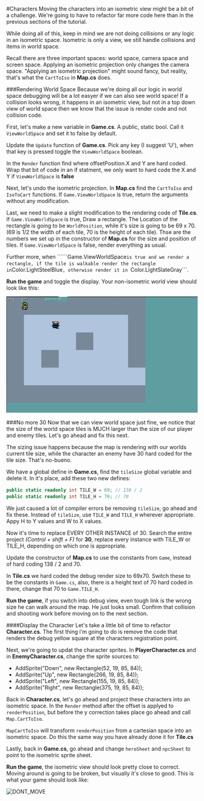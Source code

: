 #Characters
Moving the characters into an isometric view might be a bit of a challenge. We're going to have to refactor far more code here than in the previous sections of the tutorial.

While doing all of this, keep in mind we are not doing collisions or any logic in an isometric space. Isometric is only a view, we still handle collisions and items in world space. 

Recall there are three important spaces: world space, camera space and screen space. Applying an isometric projection only changes the camera space. "Applying an isometric projection" might sound fancy, but reality, that's what the ```CartToIso``` in **Map.cs** does.

###Rendering World Space
Because we're doing all our logic in world space debugging will be a lot easyer if we can also see world space! If a collision looks wrong, it happens in an isometric view, but not in a top down view of world space then we know that the issue is render code and not collision code.

First, let's make a new variable in **Game.cs**. A public, static bool. Call it ```ViewWorldSpace``` and set it to false by default.

Update the ```Update``` function of **Game.cs**. Pick any key (I suggest 'U'), when that key is pressed toggle the ```ViewWorldSpace``` boolean.

In the ```Render``` function find where offsetPosition.X and Y are hard coded. Wrap that bit of code in an if statment, we only want to hard code the X and Y if ```ViewWorldSpace``` is **false**

Next, let's undo the isometric projection. In **Map.cs** find the  ```CartToIso``` and ```IsoToCart``` functions. If ```Game.ViewWorldSpace``` is true, return the arguments without any modification.

Last, we need to make a slight modification to the rendering code of **Tile.cs**. If ```Game.ViewWorldSpace``` is true, Draw a rectangle. The Location of the rectangle is going to be ```WorldPosition```, while it's size is going to be 69 x 70. (69 is 1/2 the width of each tile, 70 is the height of each tile). Thse are the numbers we set up in the constructor of **Map.cs** for the size and position of tiles. If ```Game.ViewWorldSpace``` is false, render everything as usual.

Further more, when ``````Game.ViewWorldSpace``` is true and we render a rectangle, if the tile is walkable render the rectangle in ```Color.LightSteelBlue```, otherwise render it in ```Color.LightSlateGray```.

**Run the game** and toggle the display. Your non-isometric world view should look like this:

![NON_ISO](Images/non_iso.PNG)

###No more 30
Now that we can view world space just fine, we notice that the size of the world space tiles is MUCH larger than the size of our player and enemy tiles. Let's go ahead and fix this next.

The sizing issue happens because the map is rendering with our worlds current tile size, while the character an enemy have 30 hard coded for the tile size. That's no-bueno.

We have a global define in **Game.cs**, find the ```tileSize``` global variable and delete it. In it's place, add these two new defines:

```cs
public static readonly int TILE_W = 69; // 138 / 2
public static readonly int TILE_H = 70; // 70
```

We just caused a lot of compiler errors be removing ```tileSize```, go ahead and fix these. Instead of ```tileSize```, use ```TILE_W``` and ```TILE_H``` wherever appropriate. Appy H to Y values and W to X values.

Now it's time to replace EVERY OTHER INSTANCE of 30. Search the entire project _(Control + shift + F)_ for **30**, replace every instance with TILE_W or TILE_H, depending on which one is appropriate.

Update the constructor of **Map.cs** to use the constants from ```Game```, instead of hard coding 138 / 2 and 70.

In **Tile.cs** we hard coded the debug render size to 69x70. Switch these to be the constants in ```Game.cs```, also, there is a height text of 70 hard coded in there, change that 70 to ```Game.TILE_H```.

**Run the game**, if you switch into debug view, even tough link is the wrong size he can walk around the map. He just looks small. Confirm that collision and shooting work before moving on to the next section.

####Display the Character
Let's take a little bit of time to refactor **Character.cs**. The first thing i'm going to do is remove the code that renders the debug yellow square at the characters registration point.

Next, we're going to updat the character sprites. In **PlayerCharacter.cs** and in **EnemyCharacter.cs**, change the sprite sources to:

* AddSprite("Down", new Rectangle(52, 19, 85, 84)); 
* AddSprite("Up", new Rectangle(266, 19, 85, 84)); 
* AddSprite("Left", new Rectangle(155, 19, 85, 84)); 
* AddSprite("Right", new Rectangle(375, 19, 85, 84)); 

Back in **Character.cs**, let's go ahead and project these characters into an isometric space. In the ```Render``` method after the offset is applyed to ```renderPosition```, but before the y correction takes place go ahead and call ```Map.CartToIso```. 

```MapCartToIso``` will transform ```renderPosition``` from a cartesian space into an isometric space. Do this the same way you have already done it for **Tile.cs**

Lastly, back in **Game.cs**, go ahead and change ```heroSheet``` and ```npcSheet``` to point to the isometric sprite sheet. 

**Run the game**, the isometric view should look pretty close to correct. Moving around is going to be broken, but visually it's close to good. This is what your game should look like:

![DONT_MOVE](Images/dont_move.PNG)